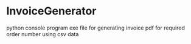 # InvoiceGenerator
python console program exe file for generating invoice pdf for required order number using csv data
